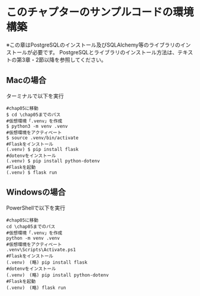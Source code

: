 # このチャプターのサンプルコードの環境構築
※この章はPostgreSQLのインストール及びSQLAlchemy等のライブラリのインストールが必要です。
PostgreSQLとライブラリのインストール方法は、テキストの第3章・2節以降を参照してください。

## Macの場合
ターミナルで以下を実行
```shell
#chap05に移動
$ cd \chap05までのパス
#仮想環境「.venv」を作成
$ python3 -m venv .venv
#仮想環境をアクティベート
$ source .venv/bin/activate
#Flaskをインストール
(.venv) $ pip install flask
#dotenvをインストール
(.venv) $ pip install python-dotenv
#Flaskを起動
(.venv) $ flask run
```

## Windowsの場合
PowerShellで以下を実行
```shell
#chap05に移動
cd \chap05までのパス
#仮想環境「.venv」を作成
python -m venv .venv
#仮想環境をアクティベート
.venv\Scripts\Activate.ps1
#Flaskをインストール
(.venv)　(略) pip install flask
#dotenvをインストール
(.venv)　(略) pip install python-dotenv
#Flaskを起動
(.venv)　(略) flask run
```


